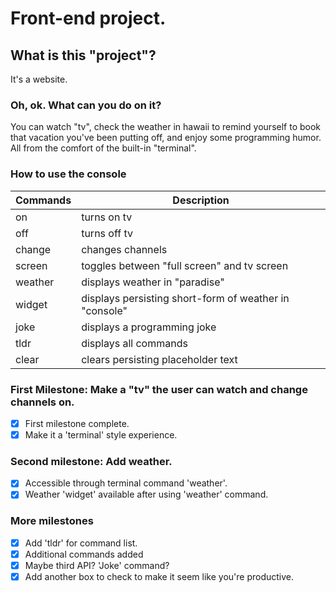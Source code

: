 # Front-end project.
## What is this "project"?
It's a website.
### Oh, ok. What can you do on it?
You can watch "tv", check the weather in hawaii to remind yourself to book that vacation you've been putting off, and enjoy some programming humor. All from the comfort of the built-in "terminal".
### How to use the console
| Commands  | Description |
| ---       | ---         |
| on        | turns on tv |
| off       | turns off tv |
| change    | changes channels |
| screen    | toggles between "full screen" and tv screen |
| weather   | displays weather in "paradise" |
| widget    | displays persisting short-form of weather in "console" |
| joke      | displays a programming joke |
| tldr      | displays all commands |
| clear     | clears persisting placeholder text |

### First Milestone: Make a "tv" the user can watch and change channels on.
- [x] First milestone complete.
- [x] Make it a 'terminal' style experience.

### Second milestone: Add weather.
- [x] Accessible through terminal command 'weather'.
- [x] Weather 'widget' available after using 'weather' command.

### More milestones
- [x] Add 'tldr' for command list.
- [x] Additional commands added
- [x] Maybe third API? 'Joke' command?
- [x] Add another box to check to make it seem like you're productive.